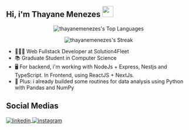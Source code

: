 <h2>Hi, i'm Thayane Menezes <img height="30px" src="https://user-images.githubusercontent.com/42378118/110234147-e3259600-7f4e-11eb-95be-0c4047144dea.gif"/> </h2>

<div align="center">

![thayanemenezes's Top Languages](https://github-readme-stats.vercel.app/api/top-langs/?username=thayanemenezes&theme=dracula&show_icons=true&hide_border=true&layout=compact)

![thayanemenezes's Streak](https://github-readme-streak-stats.herokuapp.com/?user=thayanemenezes&theme=dracula&hide_border=true)

</div>

- 👩🏾‍💻 Web Fullstack Developer at Solution4Fleet
- 📚 Graduate Student in Computer Science
- 🖥 For backend, i'm working with NodeJs + Express, Nestjs and TypeScript. In Frontend, using ReactJS + NextJs.
- 🐍 Plus: i already builded some routines for data analysis using Python with Pandas and NumPy 

## Social Medias
<div>
<a href="https://www.linkedin.com/in/thayane-menezes-31a5a9191/" target="_blank">
  <img align="center" src="https://raw.githubusercontent.com/gist/thayanemenezes/71fbd509fef2059b5e2ea2f7e38656ae/raw/d99ad11e0ed176d32d0c2c0a06ff5596f9ba8dfb/linkedin.svg" alt="linkedin"/>
</a>
<a href="https://www.instagram.com/thayanemenezees/" target="_blank">
 <img align="center" src="https://raw.githubusercontent.com/gist/thayanemenezes/4928e581acb3608231ccb292d88e4819/raw/6b2b5004393e895758c3bc47e4a8d3a07810c999/insta.svg" alt="instagram"/>
</a>
</div>


